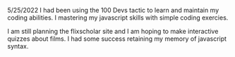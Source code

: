 5/25/2022 I had been using the 100 Devs tactic to learn and maintain my coding abilities. I mastering my javascript skills with simple coding exercies.

I am still planning the flixscholar site and I am hoping to make interactive quizzes about films. I had some success retaining my memory of javascript syntax. 


